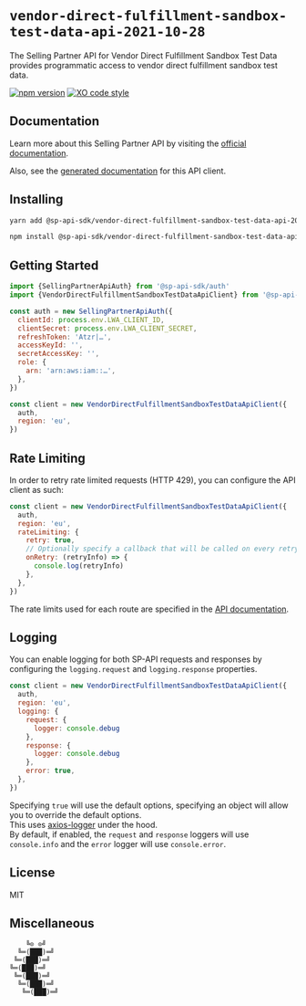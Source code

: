 # `vendor-direct-fulfillment-sandbox-test-data-api-2021-10-28`

The Selling Partner API for Vendor Direct Fulfillment Sandbox Test Data provides programmatic access to vendor direct fulfillment sandbox test data.

[![npm version](https://badgen.net/npm/v/@sp-api-sdk/vendor-direct-fulfillment-sandbox-test-data-api-2021-10-28)](https://www.npmjs.com/package/@sp-api-sdk/vendor-direct-fulfillment-sandbox-test-data-api-2021-10-28)
[![XO code style](https://badgen.net/badge/code%20style/XO/cyan)](https://github.com/xojs/xo)

## Documentation

Learn more about this Selling Partner API by visiting the [official documentation](https://developer-docs.amazon.com/sp-api/docs).

Also, see the [generated documentation](https://bizon.github.io/selling-partner-api-sdk/modules/_sp_api_sdk_vendor_direct_fulfillment_sandbox_test_data_api_2021_10_28.html) for this API client.

## Installing

```sh
yarn add @sp-api-sdk/vendor-direct-fulfillment-sandbox-test-data-api-2021-10-28
```

```sh
npm install @sp-api-sdk/vendor-direct-fulfillment-sandbox-test-data-api-2021-10-28
```

## Getting Started

```javascript
import {SellingPartnerApiAuth} from '@sp-api-sdk/auth'
import {VendorDirectFulfillmentSandboxTestDataApiClient} from '@sp-api-sdk/vendor-direct-fulfillment-sandbox-test-data-api-2021-10-28'

const auth = new SellingPartnerApiAuth({
  clientId: process.env.LWA_CLIENT_ID,
  clientSecret: process.env.LWA_CLIENT_SECRET,
  refreshToken: 'Atzr|…',
  accessKeyId: '',
  secretAccessKey: '',
  role: {
    arn: 'arn:aws:iam::…',
  },
})

const client = new VendorDirectFulfillmentSandboxTestDataApiClient({
  auth,
  region: 'eu',
})
```

## Rate Limiting

In order to retry rate limited requests (HTTP 429), you can configure the API client as such:

```javascript
const client = new VendorDirectFulfillmentSandboxTestDataApiClient({
  auth,
  region: 'eu',
  rateLimiting: {
    retry: true,
    // Optionally specify a callback that will be called on every retry.
    onRetry: (retryInfo) => {
      console.log(retryInfo)
    },
  },
})
```

The rate limits used for each route are specified in the [API documentation](https://developer-docs.amazon.com/sp-api/docs).

## Logging

You can enable logging for both SP-API requests and responses by configuring the `logging.request` and `logging.response` properties.

```javascript
const client = new VendorDirectFulfillmentSandboxTestDataApiClient({
  auth,
  region: 'eu',
  logging: {
    request: {
      logger: console.debug
    },
    response: {
      logger: console.debug
    },
    error: true,
  },
})
```

Specifying `true` will use the default options, specifying an object will allow you to override the default options.  
This uses [axios-logger](https://github.com/hg-pyun/axios-logger) under the hood.  
By default, if enabled, the `request` and `response` loggers will use `console.info` and the `error` logger will use `console.error`.


## License

MIT

## Miscellaneous

```
    ╚⊙ ⊙╝
  ╚═(███)═╝
 ╚═(███)═╝
╚═(███)═╝
 ╚═(███)═╝
  ╚═(███)═╝
   ╚═(███)═╝
```
